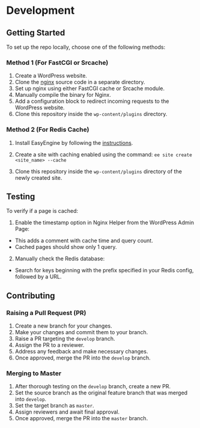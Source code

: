 # Development

## Getting Started

To set up the repo locally, choose one of the following methods:

### Method 1 (For FastCGI or Srcache)

1. Create a WordPress website.
2. Clone the [nginx](https://github.com/nginx/nginx) source code in a separate directory.
3. Set up nginx using either FastCGI cache or Srcache module.
4. Manually compile the binary for Nginx.
5. Add a configuration block to redirect incoming requests to the WordPress website.
6. Clone this repository inside the `wp-content/plugins` directory.

### Method 2 (For Redis Cache)

1. Install EasyEngine by following the [instructions](https://easyengine.io/docs/install/).
2. Create a site with caching enabled using the command: `ee site create <site_name> --cache`

3. Clone this repository inside the `wp-content/plugins` directory of the newly created site.

## Testing

To verify if a page is cached:

1. Enable the timestamp option in Nginx Helper from the WordPress Admin Page:
- This adds a comment with cache time and query count.
- Cached pages should show only 1 query.

2. Manually check the Redis database:
- Search for keys beginning with the prefix specified in your Redis config, followed by a URL.

## Contributing

### Raising a Pull Request (PR)

1. Create a new branch for your changes.
2. Make your changes and commit them to your branch.
3. Raise a PR targeting the `develop` branch.
4. Assign the PR to a reviewer.
5. Address any feedback and make necessary changes.
6. Once approved, merge the PR into the `develop` branch.

### Merging to Master

1. After thorough testing on the `develop` branch, create a new PR.
2. Set the source branch as the original feature branch that was merged into `develop`.
3. Set the target branch as `master`.
4. Assign reviewers and await final approval.
5. Once approved, merge the PR into the `master` branch.